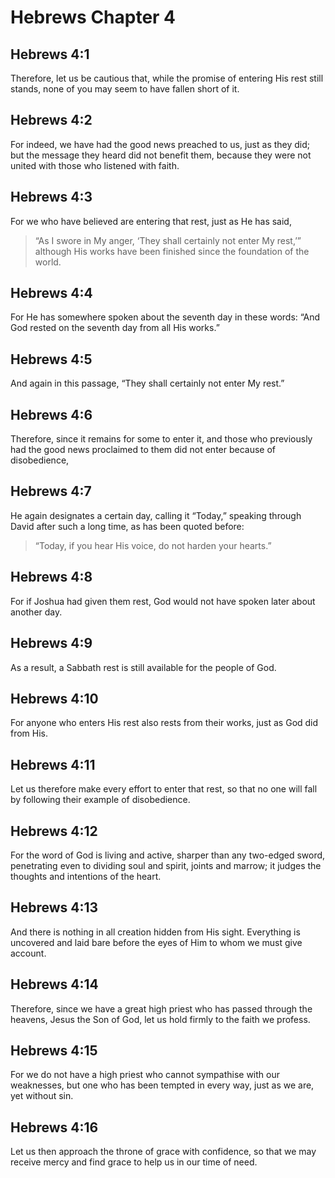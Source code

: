 # Hebrews Chapter 4

## Hebrews 4:1

Therefore, let us be cautious that, while the promise of entering His rest still stands, none of you may seem to have fallen short of it.

## Hebrews 4:2

For indeed, we have had the good news preached to us, just as they did; but the message they heard did not benefit them, because they were not united with those who listened with faith.

## Hebrews 4:3

For we who have believed are entering that rest, just as He has said,

> “As I swore in My anger,
> ‘They shall certainly not enter My rest,’”
> although His works have been finished since the foundation of the world.

## Hebrews 4:4

For He has somewhere spoken about the seventh day in these words: “And God rested on the seventh day from all His works.”

## Hebrews 4:5

And again in this passage, “They shall certainly not enter My rest.”

## Hebrews 4:6

Therefore, since it remains for some to enter it, and those who previously had the good news proclaimed to them did not enter because of disobedience,

## Hebrews 4:7

He again designates a certain day, calling it “Today,” speaking through David after such a long time, as has been quoted before:

> “Today, if you hear His voice,
> do not harden your hearts.”

## Hebrews 4:8

For if Joshua had given them rest, God would not have spoken later about another day.

## Hebrews 4:9

As a result, a Sabbath rest is still available for the people of God.

## Hebrews 4:10

For anyone who enters His rest also rests from their works, just as God did from His.

## Hebrews 4:11

Let us therefore make every effort to enter that rest, so that no one will fall by following their example of disobedience.

## Hebrews 4:12

For the word of God is living and active, sharper than any two-edged sword, penetrating even to dividing soul and spirit, joints and marrow; it judges the thoughts and intentions of the heart.

## Hebrews 4:13

And there is nothing in all creation hidden from His sight. Everything is uncovered and laid bare before the eyes of Him to whom we must give account.

## Hebrews 4:14

Therefore, since we have a great high priest who has passed through the heavens, Jesus the Son of God, let us hold firmly to the faith we profess.

## Hebrews 4:15

For we do not have a high priest who cannot sympathise with our weaknesses, but one who has been tempted in every way, just as we are, yet without sin.

## Hebrews 4:16

Let us then approach the throne of grace with confidence, so that we may receive mercy and find grace to help us in our time of need.
